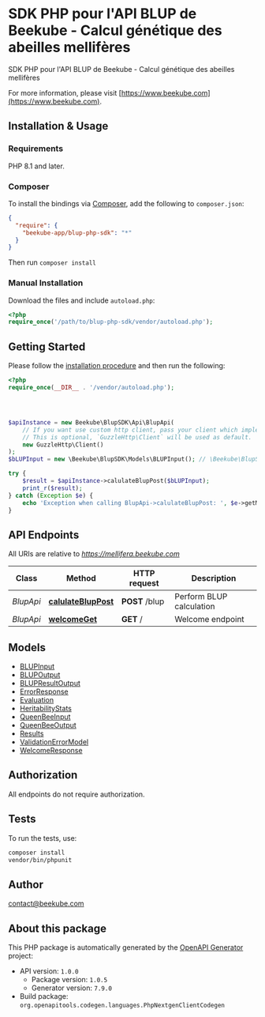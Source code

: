 # SDK PHP pour l&#39;API BLUP de Beekube - Calcul génétique des abeilles mellifères

SDK PHP pour l'API BLUP de Beekube - Calcul génétique des abeilles mellifères

For more information, please visit [https://www.beekube.com](https://www.beekube.com).

## Installation & Usage

### Requirements

PHP 8.1 and later.

### Composer

To install the bindings via [Composer](https://getcomposer.org/), add the following to `composer.json`:

```json
{
  "require": {
    "beekube-app/blup-php-sdk": "*"
  }
}
```

Then run `composer install`

### Manual Installation

Download the files and include `autoload.php`:

```php
<?php
require_once('/path/to/blup-php-sdk/vendor/autoload.php');
```

## Getting Started

Please follow the [installation procedure](#installation--usage) and then run the following:

```php
<?php
require_once(__DIR__ . '/vendor/autoload.php');




$apiInstance = new Beekube\BlupSDK\Api\BlupApi(
    // If you want use custom http client, pass your client which implements `GuzzleHttp\ClientInterface`.
    // This is optional, `GuzzleHttp\Client` will be used as default.
    new GuzzleHttp\Client()
);
$bLUPInput = new \Beekube\BlupSDK\Models\BLUPInput(); // \Beekube\BlupSDK\Models\BLUPInput

try {
    $result = $apiInstance->calulateBlupPost($bLUPInput);
    print_r($result);
} catch (Exception $e) {
    echo 'Exception when calling BlupApi->calulateBlupPost: ', $e->getMessage(), PHP_EOL;
}

```

## API Endpoints

All URIs are relative to *https://mellifera.beekube.com*

Class | Method | HTTP request | Description
------------ | ------------- | ------------- | -------------
*BlupApi* | [**calulateBlupPost**](docs/Api/BlupApi.md#calulatebluppost) | **POST** /blup | Perform BLUP calculation
*BlupApi* | [**welcomeGet**](docs/Api/BlupApi.md#welcomeget) | **GET** / | Welcome endpoint

## Models

- [BLUPInput](docs/Model/BLUPInput.md)
- [BLUPOutput](docs/Model/BLUPOutput.md)
- [BLUPResultOutput](docs/Model/BLUPResultOutput.md)
- [ErrorResponse](docs/Model/ErrorResponse.md)
- [Evaluation](docs/Model/Evaluation.md)
- [HeritabilityStats](docs/Model/HeritabilityStats.md)
- [QueenBeeInput](docs/Model/QueenBeeInput.md)
- [QueenBeeOutput](docs/Model/QueenBeeOutput.md)
- [Results](docs/Model/Results.md)
- [ValidationErrorModel](docs/Model/ValidationErrorModel.md)
- [WelcomeResponse](docs/Model/WelcomeResponse.md)

## Authorization
All endpoints do not require authorization.
## Tests

To run the tests, use:

```bash
composer install
vendor/bin/phpunit
```

## Author

contact@beekube.com

## About this package

This PHP package is automatically generated by the [OpenAPI Generator](https://openapi-generator.tech) project:

- API version: `1.0.0`
    - Package version: `1.0.5`
    - Generator version: `7.9.0`
- Build package: `org.openapitools.codegen.languages.PhpNextgenClientCodegen`
